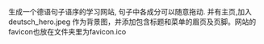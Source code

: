 生成一个德语句子语序的学习网站, 句子中各成分可以随意拖动. 并有主页,加入deutsch_hero.jpeg 作为背景图，并添加包含标题和菜单的眉页及页脚。网站的favicon也放在文件夹里为favicon.ico